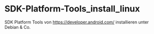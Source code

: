 # SDK-Platform-Tools_install_linux
SDK Platform Tools von https://developer.android.com/ installieren unter Debian &amp; Co.
